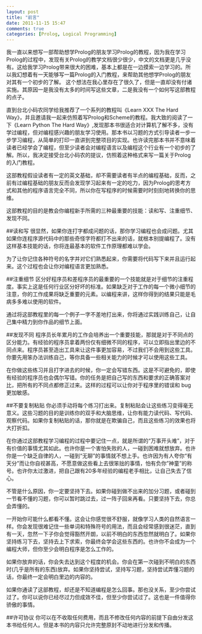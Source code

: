 ```yaml
---
layout: post
title: "前言"
date: 2011-11-15 15:47
comments: true
categories: [Prolog, Logical Programming]
---
```


我一直以来想写一部帮助想学Prolog的朋友学习Prolog的教程，因为我在学习Prolog的过程中，发现有关Prolog的教学文档很少很少，中文的文档更是几乎没有。这给我学习Prolog带来很大的困难，基本上都是在一边摸索一边学习的。所以我幻想着有一天能够写一篇Prolog的入门教程，来帮助其他想学Prolog的朋友对其有一个初步的了解。
这个想法在我心里存在了很久了，但是一直却没有付诸实施。其原因一是我没有太多的时间写这些文章，二是我没有一个如何写这部教程的点子。

直到台北小码农同学给我推荐了一个系列的教程叫《Learn XXX The Hard Way》，并且邀请我一起来仿照着写Prolog和Scheme的教程。我大致的阅读了一下《Learn Python The Hard Way》,发现那本书很适合对计算机了解不多，没有学过编程，但对编程感兴趣的朋友学习使用。那本书以习题的方式引导读者一步一步学习编程，从简单的打印一直讲到完整项目的实现。也许读完那本书并不意味着读者已经学会了编程，但至少读者会对编程语言以及编程这个行业有一个初步的了解。所以，我决定接受台北小码农的提议，仿照着这种格式来写一篇关于Prolog的入门教程。

这部教程假设读者有一定的英文基础，却不需要读者有半点的编程基础，反而，之前有过编程基础的朋友反而会发现学习起来有一定的吃力，因为Prolog的思考方式和其他的程序语言完全不同，所以你在写程序的时候需要时时刻刻地转换你的思维。

这部教程的目的是教会你编程新手所需的三种最重要的技能：读和写、注重细节、发现不同。

##读和写
很显然，如果你连打字都成问题的话，那你学习编程也会成问题。尤其如果你连程序源代码中的那些奇怪字符都打不出来的话，就根本别提编程了。没有这样基本技能的话，你将连最基本的软件工作原理都难以学会。

为了让你记住各种符号的名字并对它们熟悉起来，你需要将代码写下来并且运行起来。这个过程也会让你对编程语言更加熟悉。

##注重细节
区分好程序员和差程序员的最重要的一个技能就是对于细节的注重程度。事实上这是任何行业区分好坏的标准。如果缺乏对于工作的每一个微小细节的注意，你的工作成果将缺乏重要的元素。以编程来讲，这样你得到的结果只能是毛病多多难以使用的软件。

通过将这部教程里的每一个例子一字不差地打出来，你将通过实践训练自己，让自己集中精力到你作品的细节上面。

##发现不同
程序员长年累月的工作会培养出一个重要技能，那就是对于不同点的区分能力。有经验的程序员拿着两份仅有细微不同的程序，可以立即指出里边的不同点来。程序员甚至造出工具来让这件事更加容易，不过我们不会用到这些工具。你要先用笨办法训练自己，等你具备一些相关能力的时候才可以使用这些工具。

在你做这些练习并且打字进去的时候，你一定会写错东西。这是不可避免的，即使有经验的程序员也会偶尔写错。你的任务是把自己写的东西和要求的正确答案对比，把所有的不同点都修正过来。这样的过程可以让你对于程序里的错误和 bug 更加敏感。

##不要复制粘贴
你必须手动将每个练习打出来。复制粘贴会让这些练习变得毫无意义。这些习题的目的是训练你的双手和大脑思维，让你有能力读代码、写代码、观察代码。如果你复制粘贴的话，那你就是在欺骗自己，而且这些练习的效果也将大打折扣。

在你通过这部教程学习编程的过程中要记住一点，就是所谓的“万事开头难”，对于有价值的事情尤其如此。也许你是一个害怕失败的人，一碰到困难就想放弃。也许你是一个缺乏自律的人，一碰到“无聊”的事情就不想上手。也许因为有人夸你“有天分”而让你自视甚高，不愿意做这些看上去很笨拙的事情，怕有负你”神童”的称号。也许你太过激进，把自己跟有20多年经验的编程老手相比，让自己失去了信心。

不管是什么原因，你一定要坚持下去。如果你碰到做不出来的加分习题，或者碰到一节看不懂的习题，你可以暂时跳过去，过一阵子回来再看。只要坚持下去，你总会弄懂的。

一开始你可能什么都看不懂。这会让你感觉很不舒服，就像学习人类的自然语言一样。你会发现很难记住一些单词和特殊符号的用法，而且会经常感到很迷茫，直到有一天，忽然一下子你会觉得豁然开朗，以前不明白的东西忽然就明白了。如果你坚持练习下去，坚持去上下求索，你最终会学会这些东西的。也许你不会成为一个编程大师，但你至少会明白程序是怎么工作的。

如果你放弃的话，你会失去达到这个程度的机会。你会在第一次碰到不明白的东西时(几乎是所有的东西)放弃。如果你坚持尝试，坚持写习题，坚持尝试弄懂习题的话，你最终一定会明白里边的内容的。

如果你通读了这部教程，却还是不知道编程是怎么回事。那也没关系，至少你尝试过了。你可以说你已经尽过力但成效不佳，但至少你尝试过了。这也是一件值得你骄傲的事情。

##许可协议
你可以在不收取任何费用，而且不修改任何内容的前提下自由分发这本书给任何人。但是本书的内容只允许完整原封不动地进行分发和传播。


